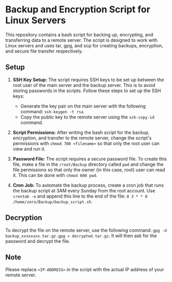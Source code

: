 # Backup and Encryption Script for Linux Servers

This repository contains a bash script for backing up, encrypting, and transferring data to a remote server. The script is designed to work with Linux servers and uses tar, gpg, and scp for creating backups, encryption, and secure file transfer respectively.

## Setup

1. **SSH Key Setup:** The script requires SSH keys to be set up between the root user of the main server and the backup server. This is to avoid storing passwords in the scripts. Follow these steps to set up the SSH keys:

    - Generate the key pair on the main server with the following command: `ssh-keygen -t rsa`
    - Copy the public key to the remote server using the `ssh-copy-id` command.

2. **Script Permissions:** After writing the bash script for the backup, encryption, and transfer to the remote server, change the script's permissions with `chmod 700 <filename>` so that only the root user can view and run it.

3. **Password File:** The script requires a secure password file. To create this file, make a file in the `/root/Backup` directory called `pwd` and change the file permissions so that only the owner (in this case, root) user can read it. This can be done with `chmod 600 pwd`.

4. **Cron Job:** To automate the backup process, create a cron job that runs the backup script at 3AM every Sunday from the root account. Use `crontab -e` and append this line to the end of the file: `0 3 * * 0 /home/zero/Backup/backup_script.sh`.

## Decryption

To decrypt the file on the remote server, use the following command: `gpg -d backup_xxxxxxxx.tar.gz.gpg > decrypted.tar.gz`. It will then ask for the password and decrypt the file.

## Note

Please replace `<IP-ADDRESS>` in the script with the actual IP address of your remote server.
